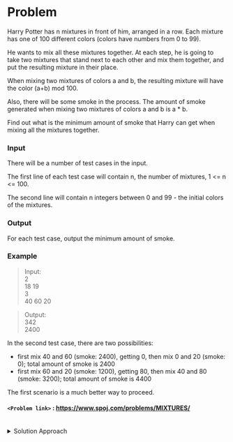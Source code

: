 # Problem
Harry Potter has n mixtures in front of him, arranged in a row. Each mixture has one of 100 different colors (colors have numbers from 0 to 99).

He wants to mix all these mixtures together. At each step, he is going to take two mixtures that stand next to each other and mix them together, and put the resulting mixture in their place.

When mixing two mixtures of colors a and b, the resulting mixture will have the color (a+b) mod 100.

Also, there will be some smoke in the process. The amount of smoke generated when mixing two mixtures of colors a and b is a * b.

Find out what is the minimum amount of smoke that Harry can get when mixing all the mixtures together.

### Input
There will be a number of test cases in the input.

The first line of each test case will contain n, the number of mixtures, 1 <= n <= 100.

The second line will contain n integers between 0 and 99 - the initial colors of the mixtures.

### Output
For each test case, output the minimum amount of smoke.

### Example
>Input:<br/>
2<br/>
18 19<br/>
3<br/>
40 60 20<br/>

>Output:<br/>
342<br/>
2400<br/>

In the second test case, there are two possibilities:
  - first mix 40 and 60 (smoke: 2400), getting 0, then mix 0 and 20 (smoke: 0); total amount of smoke is 2400
  - first mix 60 and 20 (smoke: 1200), getting 80, then mix 40 and 80 (smoke: 3200); total amount of smoke is 4400

The first scenario is a much better way to proceed.

#### `<Problem link>` : <https://www.spoj.com/problems/MIXTURES/>
<br/>
<details>
  <summary>Solution Approach</summary>
  
  ######
  
  In short the problem is a variation of matrix chain multiplication. We need to find the minimum cost of multiplying in any order while considering any two adjacent elements. The only catch is to fix the color.
  
  If we mix mixtures i…j into a single mixture, irrespective of the steps taken to achieve this, the final colour of the mixture is the same, equal to cumulative sum(i,j) = sum(colour(i…j)) mod 100.
  
  We use a 2d array dp[][] array to store the least amount of smoke produced while converting the mixtures from i…j into a single mixture. For achieving mixture of range i...j we try all combination of two mixtures which are resultants of ranges i…k and k+1…j where i≤k<j. Thus we can obtain the recurrence:

  `dp[i][j] = min(dp[i][k] + dp[k+1][j] + sum(i,k) * sum(k+1,j)).` where (k = i ≤ k < j)

  ###### Top Down
  
  The base case is when i==j. we don't have to combine any mixture and hence smoke produced is 0. We recur for all values of k and store the best in dp[i][j] where i≤k<j.
  
  ###### Bottom Up
  
  We build the dp table diagonally and the final answer is stored in dp[0][n-1]. The base case is `dp[i][j]=0` For each (i, j) we store the best corresponding color sum in sum[i][j].
  
  ### References
  
  >https://www.youtube.com/watch?v=XHjjIJxnAJY <br/>
  >https://www.geeksforgeeks.org/matrix-chain-multiplication-dp-8/ <br/>
  
</details>
